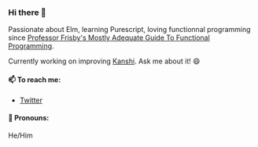 ### Hi there 👋

Passionate about Elm, learning Purescript, loving functionnal programming since [Professor Frisby's Mostly Adequate Guide To Functional Programming](https://drboolean.gitbooks.io/mostly-adequate-guide-old/content/).

Currently working on improving [Kanshi](https://github.com/euregan/kanshi). Ask me about it! 😄

#### 📫 To reach me:
- [Twitter](https://twitter.com/euregan)

#### 👥 Pronouns:
He/Him


<!--
**Euregan/Euregan** is a ✨ _special_ ✨ repository because its `README.md` (this file) appears on your GitHub profile.

Here are some ideas to get you started:

- 🔭 I’m currently working on ...
- 🌱 I’m currently learning ...
- 👯 I’m looking to collaborate on ...
- 🤔 I’m looking for help with ...
- 💬 Ask me about ...
- 📫 How to reach me: ...
- 😄 Pronouns: ...
- ⚡ Fun fact: ...
-->
